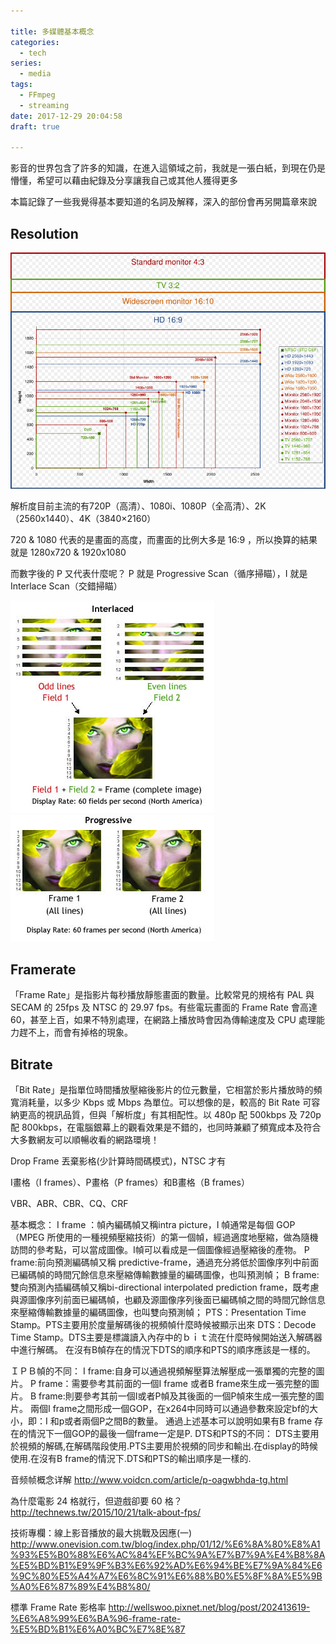 ```yaml
---

title: 多媒體基本概念
categories: 
  - tech
series:
  - media
tags:
  - FFmpeg
  - streaming
date: 2017-12-29 20:04:58
draft: true

---
```


影音的世界包含了許多的知識，在進入這領域之前，我就是一張白紙，到現在仍是懵懂，希望可以藉由紀錄及分享讓我自己或其他人獲得更多

本篇記錄了一些我覺得基本要知道的名詞及解釋，深入的部份會再另開篇章來說

## Resolution ##

![Resolution](resolution.jpg)

解析度目前主流的有720P（高清）、1080i、1080P（全高清）、2K（2560x1440）、4K（3840×2160）

720 & 1080 代表的是畫面的高度，而畫面的比例大多是 16:9 ，所以換算的結果就是 1280x720 & 1920x1080

而數字後的 P 又代表什麼呢？
P 就是 Progressive Scan（循序掃瞄），I 就是 Interlace Scan（交錯掃瞄）

![Interlace Scan](interlaced-scan.jpg)
![Progressive Scan](progressive-scan.jpg)

## Framerate ##
「Frame Rate」是指影片每秒播放靜態畫面的數量。比較常見的規格有 PAL 與 SECAM 的 25fps 及 NTSC 的 29.97 fps。有些電玩畫面的 Frame Rate 會高達 60，甚至上百，如果不特別處理，在網路上播放時會因為傳輸速度及 CPU 處理能力趕不上，而會有掉格的現象。


## Bitrate ##
「Bit Rate」是指單位時間播放壓縮後影片的位元數量，它相當於影片播放時的頻寬消耗量，以多少 Kbps 或 Mbps 為單位。可以想像的是，較高的 Bit Rate 可容納更高的視訊品質，但與「解析度」有其相配性。以 480p 配 500kbps 及 720p 配 800kbps，在電腦銀幕上的觀看效果是不錯的，也同時兼顧了頻寬成本及符合大多數網友可以順暢收看的網路環境！

Drop Frame 丟棄影格(少計算時間碼模式)，NTSC 才有



I畫格（I frames）、P畫格（P frames）和B畫格（B frames）


VBR、ABR、CBR、CQ、CRF


基本概念：
I frame ：幀內編碼幀又稱intra picture，I 幀通常是每個 GOP（MPEG 所使用的一種視頻壓縮技術）的第一個幀，經過適度地壓縮，做為隨機訪問的參考點，可以當成圖像。I幀可以看成是一個圖像經過壓縮後的產物。
P frame:前向預測編碼幀又稱 predictive-frame，通過充分將低於圖像序列中前面已編碼幀的時間冗餘信息來壓縮傳輸數據量的編碼圖像，也叫預測幀；
B frame: 雙向預測內插編碼幀又稱bi-directional interpolated prediction frame，既考慮與源圖像序列前面已編碼幀，也顧及源圖像序列後面已編碼幀之間的時間冗餘信息來壓縮傳輸數據量的編碼圖像，也叫雙向預測幀；
PTS：Presentation Time Stamp。PTS主要用於度量解碼後的視頻幀什麼時候被顯示出來
DTS：Decode Time Stamp。DTS主要是標識讀入內存中的ｂｉｔ流在什麼時候開始送入解碼器中進行解碼。
在沒有B幀存在的情況下DTS的順序和PTS的順序應該是一樣的。

ＩＰＢ幀的不同：
I frame:自身可以通過視頻解壓算法解壓成一張單獨的完整的圖片。
P frame：需要參考其前面的一個I frame 或者B frame來生成一張完整的圖片。
B frame:則要參考其前一個I或者P幀及其後面的一個P幀來生成一張完整的圖片。
兩個I frame之間形成一個GOP，在x264中同時可以通過參數來設定bf的大小，即：I 和p或者兩個P之間B的數量。
通過上述基本可以說明如果有B frame 存在的情況下一個GOP的最後一個frame一定是P.
DTS和PTS的不同：
DTS主要用於視頻的解碼,在解碼階段使用.PTS主要用於視頻的同步和輸出.在display的時候使用.在沒有B frame的情況下.DTS和PTS的輸出順序是一樣的.


音频帧概念详解
http://www.voidcn.com/article/p-oagwbhda-tg.html

為什麼電影 24 格就行，但遊戲卻要 60 格？
http://technews.tw/2015/10/21/talk-about-fps/

技術專欄：線上影音播放的最大挑戰及因應(一)
http://www.onevision.com.tw/blog/index.php/01/12/%E6%8A%80%E8%A1%93%E5%B0%88%E6%AC%84%EF%BC%9A%E7%B7%9A%E4%B8%8A%E5%BD%B1%E9%9F%B3%E6%92%AD%E6%94%BE%E7%9A%84%E6%9C%80%E5%A4%A7%E6%8C%91%E6%88%B0%E5%8F%8A%E5%9B%A0%E6%87%89%E4%B8%80/


標準 Frame Rate 影格率
http://wellswoo.pixnet.net/blog/post/202413619-%E6%A8%99%E6%BA%96-frame-rate-%E5%BD%B1%E6%A0%BC%E7%8E%87